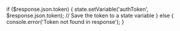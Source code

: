 
if ($response.json.token) {
    state.setVariable('authToken', $response.json.token); // Save the token to a state variable
} else {
    console.error('Token not found in response');
}
